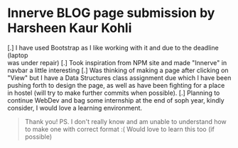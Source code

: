 # Innerve BLOG page submission by Harsheen Kaur Kohli
[.] I have used Bootstrap as I like working with it and due to the deadline (laptop   
    was under repair)
[.] Took inspiration from NPM site and made "Innerve" in navbar a little interesting
[.] Was thinking of making a page after clicking on "View" but I have a Data Structures class
    assignment due which I have been pushing forth to design the page, as well as have been fighting for a place in hostel (will try to make further commits when possible).
[.] Planning to continue WebDev and bag some internship at the end of soph year, kindly consider, I 
    would love a learning environment.

> Thank you!
> PS. I don't really know and am unable to understand how to make one with correct format :(
  Would love to learn this too (if possible)
